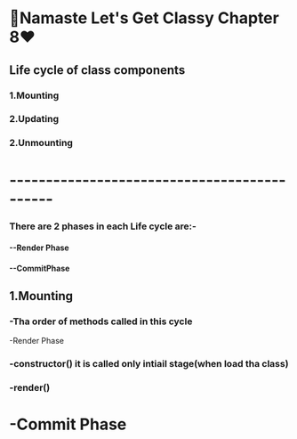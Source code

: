 # 🚀Namaste Let's Get Classy Chapter 8❤️
## Life cycle of class components   
### 1.Mounting 
### 2.Updating
### 2.Unmounting
# --------------------------------------------
### There are 2 phases in each Life cycle are:-
#### --Render Phase 
#### --CommitPhase 

## 1.Mounting
### -Tha order of methods called in this cycle 
-Render Phase
### -constructor() it is called only intiail stage(when load tha class)
### -render() 
# -Commit Phase 


